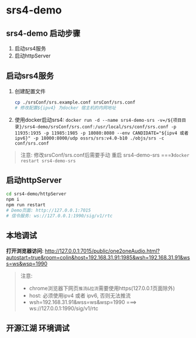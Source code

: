 # srs4-demo

## srs4-demo 启动步骤

1. 启动srs4服务
1. 启动httpServer

## 启动srs4服务

1. 创建配置文件
   ```bash
   cp ./srsConf/srs.example.conf srsConf/srs.conf
   # 修改配置${ipv4} 为docker 宿主机的内网地址
   ```   
1. 使用docker启动srs4: `docker run -d --name srs4-demo-srs -v=/${项目目录}/srs4-demo/srsConf/srs.conf:/usr/local/srs/conf/srs.conf -p 11935:1935 -p 11985:1985 -p 18080:8080 --env CANDIDATE="${ipv4 或者 ipv6}" -p 18000:8000/udp ossrs/srs:v4.0-b10 ./objs/srs -c conf/srs.conf`
> 注意: 修改srsConf/srs.conf后需要手动 重启 srs4-demo-srs ===》`docker restart srs4-demo-srs`

## 启动httpServer

```bash
cd srs4-demo/httpServer
npm i
npm run restart
# Demo页面: http://127.0.0.1:7015
# 信令服务: ws://127.0.0.1:1990/sig/v1/rtc
```

## 本地调试

**打开浏览器访问**: http://127.0.0.1:7015/public/one2oneAudio.html?autostart=true&room=colin&host=192.168.31.91:1985&wsh=192.168.31.91&wss=ws&wsp=1990
> 注意: 
>  - chrome浏览器下网页`推流&拉流`需要使用https(127.0.0.1页面除外)
>  - host: 必须使用ipv4 或者 ipv6, 否则无法推流
>  - wsh=192.168.31.91&wss=ws&wsp=1990 ===> ws://127.0.0.1:1990/sig/v1/rtc

## 开源江湖 环境调试


